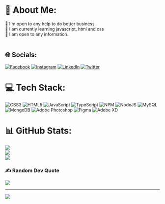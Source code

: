 # 💫 About Me:
🤝 I'm open to any help to do better business. <br>🌱 I am currently learning javascript, html and css<br>💬 I am open to any information.<br><br>


## 🌐 Socials:
[![Facebook](https://img.shields.io/badge/Facebook-%231877F2.svg?logo=Facebook&logoColor=white)](https://facebook.com/enesdmnn) [![Instagram](https://img.shields.io/badge/Instagram-%23E4405F.svg?logo=Instagram&logoColor=white)](https://instagram.com/g.enesduman) [![LinkedIn](https://img.shields.io/badge/LinkedIn-%230077B5.svg?logo=linkedin&logoColor=white)](https://linkedin.com/in/enes-duman033) [![Twitter](https://img.shields.io/badge/Twitter-%231DA1F2.svg?logo=Twitter&logoColor=white)](https://twitter.com/enesdmnn) 

# 💻 Tech Stack:
![CSS3](https://img.shields.io/badge/css3-%231572B6.svg?style=for-the-badge&logo=css3&logoColor=white) ![HTML5](https://img.shields.io/badge/html5-%23E34F26.svg?style=for-the-badge&logo=html5&logoColor=white) ![JavaScript](https://img.shields.io/badge/javascript-%23323330.svg?style=for-the-badge&logo=javascript&logoColor=%23F7DF1E) ![TypeScript](https://img.shields.io/badge/typescript-%23007ACC.svg?style=for-the-badge&logo=typescript&logoColor=white) ![NPM](https://img.shields.io/badge/NPM-%23000000.svg?style=for-the-badge&logo=npm&logoColor=white) ![NodeJS](https://img.shields.io/badge/node.js-6DA55F?style=for-the-badge&logo=node.js&logoColor=white) ![MySQL](https://img.shields.io/badge/mysql-%2300f.svg?style=for-the-badge&logo=mysql&logoColor=white) ![MongoDB](https://img.shields.io/badge/MongoDB-%234ea94b.svg?style=for-the-badge&logo=mongodb&logoColor=white) ![Adobe Photoshop](https://img.shields.io/badge/adobephotoshop-%2331A8FF.svg?style=for-the-badge&logo=adobephotoshop&logoColor=white) 	![Figma](https://img.shields.io/badge/figma-%23F24E1E.svg?style=for-the-badge&logo=figma&logoColor=white) ![Adobe XD](https://img.shields.io/badge/Adobe%20XD-470137?style=for-the-badge&logo=Adobe%20XD&logoColor=#FF61F6)
# 📊 GitHub Stats:
![](https://github-readme-stats.vercel.app/api?username=enesdmnn&theme=dark&hide_border=false&include_all_commits=true&count_private=true)<br/>
![](https://github-readme-streak-stats.herokuapp.com/?user=enesdmnn&theme=dark&hide_border=false)<br/>
![](https://github-readme-stats.vercel.app/api/top-langs/?username=enesdmnn&theme=dark&hide_border=false&include_all_commits=true&count_private=true&layout=compact)

### ✍️ Random Dev Quote
![](https://quotes-github-readme.vercel.app/api?type=horizontal&theme=radical)

---
[![](https://visitcount.itsvg.in/api?id=enesdmnn&icon=0&color=0)](https://visitcount.itsvg.in)

<!-- Proudly created with GPRM ( https://gprm.itsvg.in ) -->

